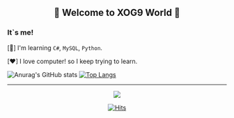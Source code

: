 <div align=center><h2>🧇 Welcome to XOG9 World 🧇</h2></div>
<h3> It`s me! </h3>

<!--
<img align='right' src="htttp://mazassumnida.wtf/api/v2/generate_badge?boj=k_gyujin"> -->

[🎇] I'm learning `C#`, `MySQL`, `Python`.<div>
[❤] I love computer! so I keep trying to learn.

<!-- anuraghazra/github-readme-stats 스텟 표시 // Most used Languages -->
  ![Anurag's GitHub stats](https://github-readme-stats.vercel.app/api?username=XOG9&show_icons=true&theme=graywhite)
  [![Top Langs](https://github-readme-stats.vercel.app/api/top-langs/?username=XOG9)](https://github.com/anuraghazra/github-readme-stats)

<!-- 백준 카드
<img align='right' src="http://mazassumnida.wtf/api/v2/generate_badge?boj=k_gyujin"> -->

<hr>

<!-- Shields.io 뱃지 // 방문자 카운트-->
<div align=center>
<img src="https://img.shields.io/badge/Mail-005FF9?style=flat-square&logo=Gmail&logoColor=white&link=mailto:k_gyujin@daum.net"/><br/>

[![Hits](https://hits.seeyoufarm.com/api/count/incr/badge.svg?url=https%3A%2F%2Fgithub.com%2Fgjbae1212%2Fhit-counter&count_bg=%23B22626&title_bg=%23000000&icon=&icon_color=%23E7E7E7&title=hits&edge_flat=false)](https://github.com/XOG9)
</a>
</div>



<!-- productive-box 커밋시각 통계 노출 // XOG9 token = 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 // https://gist.github.com/XOG9/e96f546de890f5fc03d3312fa74bb2ce -->
